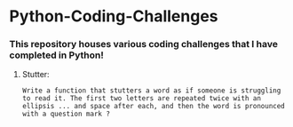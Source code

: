 # Python-Coding-Challenges
### This repository houses various coding challenges that I have completed in Python! 

1. Stutter: 

       Write a function that stutters a word as if someone is struggling to read it. The first two letters are repeated twice with an ellipsis ... and space after each, and then the word is pronounced with a question mark ?
